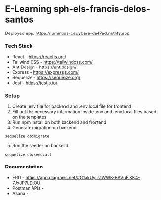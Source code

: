 # E-Learning sph-els-francis-delos-santos
Deployed app: https://luminous-capybara-da47ad.netlify.app
### Tech Stack
- React - https://reactjs.org/
- Tailwind CSS - https://tailwindcss.com/
- Ant Design - https://ant.design/
- Express - https://expressjs.com/
- Sequelize - https://sequelize.org/
- Jest - https://jestjs.io/
### Setup
1. Create .env file for backend and .env.local file for frontend
2. Fill out the necessary information inside .env and .env.local files based on the templates
3. Run npm install on both backend and frontend
4. Generate migration on backend
```
sequelize db:migrate
```
5. Run the seeder on backend
```
sequelize db:seed:all
```
### Documentation
- ERD - https://app.diagrams.net/#G1akUyus1WWK-BAVuFIXK4-7JxJP7LDtOU
- Postman APIs - 
- Asana - 
